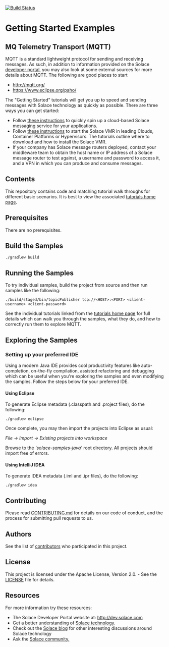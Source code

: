 [![Build Status](https://travis-ci.org/SolaceSamples/solace-samples-mqtt.svg?branch=master)](https://travis-ci.org/SolaceSamples/solace-samples-mqtt)

# Getting Started Examples
## MQ Telemetry Transport (MQTT)

MQTT is a standard lightweight protocol for sending and receiving messages. As such, in addition to information provided on the Solace [developer portal](http://dev.solace.com/tech/mqtt/), you may also look at some external sources for more details about MQTT. The following are good places to start

- http://mqtt.org/
- https://www.eclipse.org/paho/

The "Getting Started" tutorials will get you up to speed and sending messages with Solace technology as quickly as possible. There are three ways you can get started:

- Follow [these instructions](https://cloud.solace.com/learn/group_getting_started/ggs_signup.html) to quickly spin up a cloud-based Solace messaging service for your applications.
- Follow [these instructions](https://docs.solace.com/Solace-SW-Broker-Set-Up/Setting-Up-SW-Brokers.htm) to start the Solace VMR in leading Clouds, Container Platforms or Hypervisors. The tutorials outline where to download and how to install the Solace VMR.
- If your company has Solace message routers deployed, contact your middleware team to obtain the host name or IP address of a Solace message router to test against, a username and password to access it, and a VPN in which you can produce and consume messages.

## Contents

This repository contains code and matching tutorial walk throughs for different basic scenarios. It is best to view the associated [tutorials home page](https://dev.solace.com/samples/solace-samples-mqtt/).

## Prerequisites

There are no prerequisites.

## Build the Samples

    ./gradlew build

## Running the Samples

To try individual samples, build the project from source and then run samples like the following:

    ./build/staged/bin/topicPublisher tcp://<HOST>:<PORT> <client-username> <client-password>

See the individual tutorials linked from the [tutorials home page](https://dev.solace.com/samples/solace-samples-mqtt/) for full details which can walk you through the samples, what they do, and how to correctly run them to explore MQTT.

## Exploring the Samples

### Setting up your preferred IDE

Using a modern Java IDE provides cool productivity features like auto-completion, on-the-fly compilation, assisted refactoring and debugging which can be useful when you're exploring the samples and even modifying the samples. Follow the steps below for your preferred IDE.

#### Using Eclipse

To generate Eclipse metadata (.classpath and .project files), do the following:

    ./gradlew eclipse

Once complete, you may then import the projects into Eclipse as usual:

 *File -> Import -> Existing projects into workspace*

Browse to the *'solace-samples-java'* root directory. All projects should import
free of errors.

#### Using IntelliJ IDEA

To generate IDEA metadata (.iml and .ipr files), do the following:

    ./gradlew idea

## Contributing

Please read [CONTRIBUTING.md](CONTRIBUTING.md) for details on our code of conduct, and the process for submitting pull requests to us.

## Authors

See the list of [contributors](https://github.com/SolaceSamples/solace-samples-mqtt/contributors) who participated in this project.

## License

This project is licensed under the Apache License, Version 2.0. - See the [LICENSE](LICENSE) file for details.

## Resources

For more information try these resources:

- The Solace Developer Portal website at: http://dev.solace.com
- Get a better understanding of [Solace technology](https://solace.com/products/tech/).
- Check out the [Solace blog](http://dev.solace.com/blog/) for other interesting discussions around Solace technology
- Ask the [Solace community.](https://solace.com/support/)
